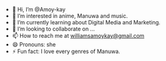 - 👋 Hi, I’m @Amoy-kay
- 👀 I’m interested in anime, Manuwa and music. 
- 🌱 I’m currently learning about Digital Media and Marketing. 
- 💞️ I’m looking to collaborate on ...
- 📫 How to reach me at williamsamoykay@gmail.com
- 😄 Pronouns: she
- ⚡ Fun fact: I love every genres of Manuwa. 

<!---
Amoy-kay/Amoy-kay is a ✨ special ✨ repository because its `README.md` (this file) appears on your GitHub profile.
You can click the Preview link to take a look at your changes.
--->
